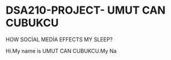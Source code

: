 # DSA210-PROJECT- UMUT CAN CUBUKCU
HOW SOCİAL MEDİA EFFECTS MY SLEEP?

Hi.My name is UMUT CAN CUBUKCU.My Na


